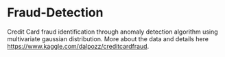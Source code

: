# Fraud-Detection
Credit Card fraud identification through anomaly detection algorithm using multivariate gaussian distribution. More about the data and details here https://www.kaggle.com/dalpozz/creditcardfraud. 
